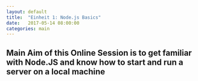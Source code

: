 ```yaml
---
layout: default
title:  "Einheit 1: Node.js Basics"
date:   2017-05-14 08:00:00
categories: main
---
```


## Main Aim of this Online Session is to get familiar with Node.JS and know how to start and run a server on a local machine
